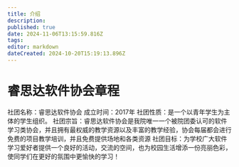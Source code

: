 ```yaml
---
title: 介绍
description: 
published: true
date: 2024-11-06T13:15:59.816Z
tags: 
editor: markdown
dateCreated: 2024-10-20T15:19:13.896Z
---
```


#  睿思达软件协会章程
社团名称：睿思达软件协会
成立时间：2017年
社团性质：是一个以青年学生为主体的学生组织。
社团宗旨：睿思达软件协会是我院唯一一个被院团委认可的软件学习类协会，并且拥有最权威的教学资源以及丰富的教学经验，协会每届都会进行免费的项目教学培训，并且免费提供场地和各类资源
社团目标：为学校广大软件学习爱好者提供一个良好的活动，交流的空间，也为校园生活增添一份亮丽色彩，使同学们在更好的氛围中更愉快的学习！


